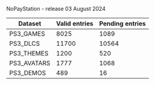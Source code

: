 NoPayStation - release 03 August 2024

|  Dataset  |Valid entries|Pending entries|
|-----------|-------------|---------------|
| PS3_GAMES |     8025    |      1089     |
|  PS3_DLCS |    11700    |     10564     |
| PS3_THEMES|     1200    |      520      |
|PS3_AVATARS|     1777    |      1068     |
| PS3_DEMOS |     489     |       16      |